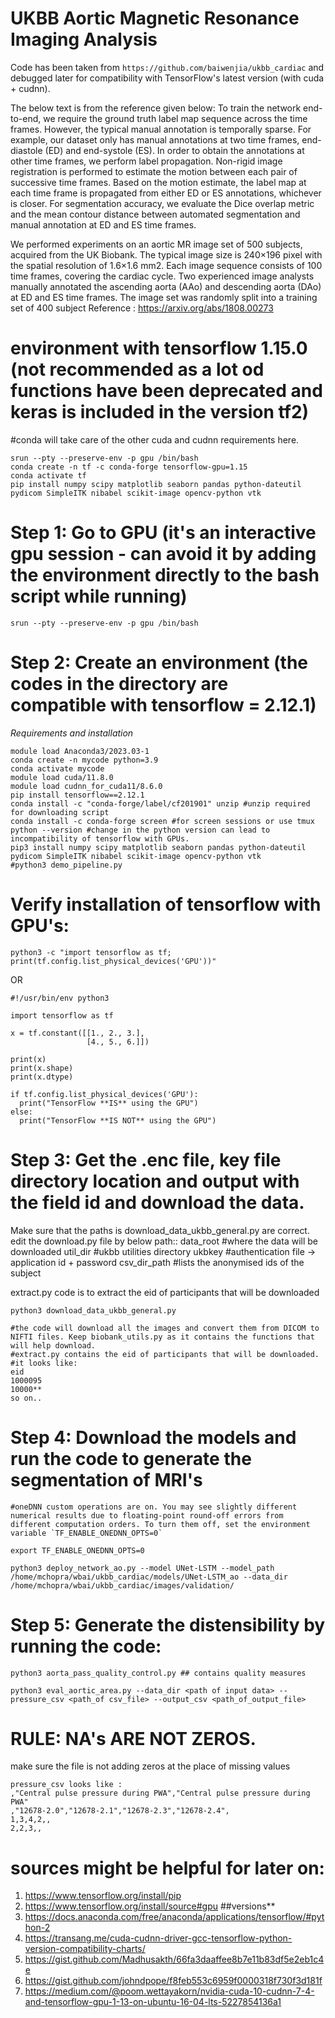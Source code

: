 # UKBB Aortic Magnetic Resonance Imaging Analysis

Code has been taken from ```https://github.com/baiwenjia/ukbb_cardiac``` and debugged later for compatibility with TensorFlow's latest version (with cuda + cudnn).

The below text is from the reference given below:
To train the network end-to-end, we require the ground truth label map sequence across the time frames. However, the typical manual annotation is temporally sparse. For example, our dataset only has manual annotations at two time frames, end-diastole (ED) and end-systole (ES). In order to obtain the annotations at other time frames, we perform label propagation. Non-rigid image registration is performed to estimate the motion between each pair of successive time frames. Based on the motion estimate, the label map at each time frame is propagated from either ED or ES annotations, whichever is closer. For segmentation accuracy, we evaluate the Dice overlap metric and the mean contour distance between automated segmentation and
manual annotation at ED and ES time frames.

We performed experiments on an aortic MR image set of 500 subjects, acquired from the UK Biobank. The typical image size is 240×196 pixel with the spatial resolution of 1.6×1.6 mm2. Each image sequence consists of 100 time frames, covering the cardiac cycle. Two experienced image analysts manually annotated the ascending aorta (AAo) and descending aorta (DAo) at ED and ES time frames. The image set was randomly split into a training set of 400 subject
Reference : https://arxiv.org/abs/1808.00273

# environment with tensorflow 1.15.0 (not recommended as a lot od functions have been deprecated and keras is included in the version tf2) 
#conda will take care of the other cuda and cudnn requirements here.
```
srun --pty --preserve-env -p gpu /bin/bash
conda create -n tf -c conda-forge tensorflow-gpu=1.15
conda activate tf 
pip install numpy scipy matplotlib seaborn pandas python-dateutil pydicom SimpleITK nibabel scikit-image opencv-python vtk
```

# Step 1: Go to GPU (it's an interactive gpu session - can avoid it by adding the environment directly to the bash script while running)
```
srun --pty --preserve-env -p gpu /bin/bash
```

# Step 2: Create an environment (the codes in the directory are compatible with tensorflow = 2.12.1)
*Requirements and installation* 
```
module load Anaconda3/2023.03-1
conda create -n mycode python=3.9
conda activate mycode
module load cuda/11.8.0
module load cudnn_for_cuda11/8.6.0
pip install tensorflow==2.12.1
conda install -c "conda-forge/label/cf201901" unzip #unzip required for downloading script
conda install -c conda-forge screen #for screen sessions or use tmux
python --version #change in the python version can lead to incompatibility of tensorflow with GPUs.
pip3 install numpy scipy matplotlib seaborn pandas python-dateutil pydicom SimpleITK nibabel scikit-image opencv-python vtk
#python3 demo_pipeline.py
```

# Verify installation of tensorflow with GPU's:
```
python3 -c "import tensorflow as tf; print(tf.config.list_physical_devices('GPU'))"
```

OR

```
#!/usr/bin/env python3

import tensorflow as tf

x = tf.constant([[1., 2., 3.],
                 [4., 5., 6.]])

print(x)
print(x.shape)
print(x.dtype)

if tf.config.list_physical_devices('GPU'):
  print("TensorFlow **IS** using the GPU")
else:
  print("TensorFlow **IS NOT** using the GPU")
```

# Step 3: Get the .enc file, key file directory location and output with the field id and download the data. 
Make sure that the paths is download_data_ukbb_general.py are correct. 
edit the download.py file by below path::
data_root #where the data will be downloaded
util_dir #ukbb utilities directory
ukbkey #authentication file -> application id + password
csv_dir_path #lists the anonymised ids of the subject

extract.py code is to extract the eid of participants that will be downloaded
```
python3 download_data_ukbb_general.py

#the code will download all the images and convert them from DICOM to NIFTI files. Keep biobank_utils.py as it contains the functions that will help download.
#extract.py contains the eid of participants that will be downloaded.
#it looks like:
eid
1000095
10000**
so on..
```
# Step 4: Download the models and run the code to generate the segmentation of MRI's
```
#oneDNN custom operations are on. You may see slightly different numerical results due to floating-point round-off errors from different computation orders. To turn them off, set the environment variable `TF_ENABLE_ONEDNN_OPTS=0`

export TF_ENABLE_ONEDNN_OPTS=0

python3 deploy_network_ao.py --model UNet-LSTM --model_path /home/mchopra/wbai/ukbb_cardiac/models/UNet-LSTM_ao --data_dir /home/mchopra/wbai/ukbb_cardiac/images/validation/
```

# Step 5: Generate the distensibility by running the code:
```
python3 aorta_pass_quality_control.py ## contains quality measures

python3 eval_aortic_area.py --data_dir <path of input data> --pressure_csv <path_of csv_file> --output_csv <path_of_output_file>
```

# RULE: NA's ARE NOT ZEROS. 
make sure the file is not adding zeros at the place of missing values
```
pressure_csv looks like :
,"Central pulse pressure during PWA","Central pulse pressure during PWA"
,"12678-2.0","12678-2.1","12678-2.3","12678-2.4",
1,3,4,2,,
2,2,3,,
```

# sources might be helpful for later on:
1. https://www.tensorflow.org/install/pip
2. https://www.tensorflow.org/install/source#gpu   ##versions**
3. https://docs.anaconda.com/free/anaconda/applications/tensorflow/#python-2
4. https://transang.me/cuda-cudnn-driver-gcc-tensorflow-python-version-compatibility-charts/
5. https://gist.github.com/Madhusakth/66fa3daaffee8b7e11b83df5e2eb1c4e
6. https://gist.github.com/johndpope/f8feb553c6959f0000318f730f3d181f
7. https://medium.com/@poom.wettayakorn/nvidia-cuda-10-cudnn-7-4-and-tensorflow-gpu-1-13-on-ubuntu-16-04-lts-5227854136a1
